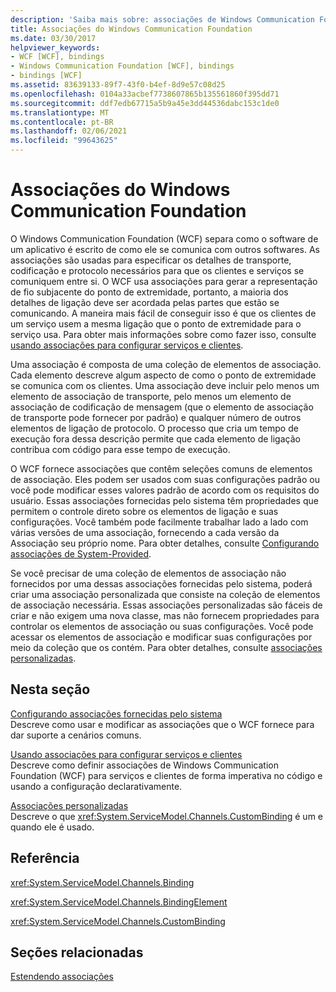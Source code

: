 ```yaml
---
description: 'Saiba mais sobre: associações de Windows Communication Foundation'
title: Associações do Windows Communication Foundation
ms.date: 03/30/2017
helpviewer_keywords:
- WCF [WCF], bindings
- Windows Communication Foundation [WCF], bindings
- bindings [WCF]
ms.assetid: 83639133-89f7-43f0-b4ef-8d9e57c08d25
ms.openlocfilehash: 0104a33acbef7738607865b135561860f395dd71
ms.sourcegitcommit: ddf7edb67715a5b9a45e3dd44536dabc153c1de0
ms.translationtype: MT
ms.contentlocale: pt-BR
ms.lasthandoff: 02/06/2021
ms.locfileid: "99643625"
---
```

# <a name="windows-communication-foundation-bindings"></a>Associações do Windows Communication Foundation

O Windows Communication Foundation (WCF) separa como o software de um aplicativo é escrito de como ele se comunica com outros softwares. As associações são usadas para especificar os detalhes de transporte, codificação e protocolo necessários para que os clientes e serviços se comuniquem entre si. O WCF usa associações para gerar a representação de fio subjacente do ponto de extremidade, portanto, a maioria dos detalhes de ligação deve ser acordada pelas partes que estão se comunicando. A maneira mais fácil de conseguir isso é que os clientes de um serviço usem a mesma ligação que o ponto de extremidade para o serviço usa. Para obter mais informações sobre como fazer isso, consulte [usando associações para configurar serviços e clientes](../using-bindings-to-configure-services-and-clients.md).  
  
 Uma associação é composta de uma coleção de elementos de associação. Cada elemento descreve algum aspecto de como o ponto de extremidade se comunica com os clientes. Uma associação deve incluir pelo menos um elemento de associação de transporte, pelo menos um elemento de associação de codificação de mensagem (que o elemento de associação de transporte pode fornecer por padrão) e qualquer número de outros elementos de ligação de protocolo. O processo que cria um tempo de execução fora dessa descrição permite que cada elemento de ligação contribua com código para esse tempo de execução.  
  
 O WCF fornece associações que contêm seleções comuns de elementos de associação. Eles podem ser usados com suas configurações padrão ou você pode modificar esses valores padrão de acordo com os requisitos do usuário. Essas associações fornecidas pelo sistema têm propriedades que permitem o controle direto sobre os elementos de ligação e suas configurações. Você também pode facilmente trabalhar lado a lado com várias versões de uma associação, fornecendo a cada versão da Associação seu próprio nome. Para obter detalhes, consulte [Configurando associações de System-Provided](configuring-system-provided-bindings.md).  
  
 Se você precisar de uma coleção de elementos de associação não fornecidos por uma dessas associações fornecidas pelo sistema, poderá criar uma associação personalizada que consiste na coleção de elementos de associação necessária. Essas associações personalizadas são fáceis de criar e não exigem uma nova classe, mas não fornecem propriedades para controlar os elementos de associação ou suas configurações. Você pode acessar os elementos de associação e modificar suas configurações por meio da coleção que os contém. Para obter detalhes, consulte [associações personalizadas](../extending/custom-bindings.md).  
  
## <a name="in-this-section"></a>Nesta seção  

 [Configurando associações fornecidas pelo sistema](configuring-system-provided-bindings.md)  
 Descreve como usar e modificar as associações que o WCF fornece para dar suporte a cenários comuns.  
  
 [Usando associações para configurar serviços e clientes](../using-bindings-to-configure-services-and-clients.md)  
 Descreve como definir associações de Windows Communication Foundation (WCF) para serviços e clientes de forma imperativa no código e usando a configuração declarativamente.  
  
 [Associações personalizadas](../extending/custom-bindings.md)  
 Descreve o que <xref:System.ServiceModel.Channels.CustomBinding> é um e quando ele é usado.  
  
## <a name="reference"></a>Referência  

 <xref:System.ServiceModel.Channels.Binding>  
  
 <xref:System.ServiceModel.Channels.BindingElement>  
  
 <xref:System.ServiceModel.Channels.CustomBinding>  
  
## <a name="related-sections"></a>Seções relacionadas  

 [Estendendo associações](../extending/extending-bindings.md)
